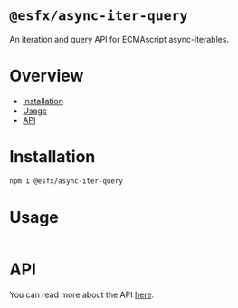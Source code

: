 # `@esfx/async-iter-query`

An iteration and query API for ECMAscript async-iterables.

# Overview

* [Installation](#installation)
* [Usage](#usage)
* [API](#api)

# Installation

```sh
npm i @esfx/async-iter-query
```

# Usage

```ts
```

# API

You can read more about the API [here](https://esfx.github.io/esfx/modules/async_iter_query.html).

